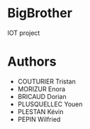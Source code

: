 # BigBrother

IOT project

# Authors

* COUTURIER Tristan
* MORIZUR Enora
* BRICAUD Dorian
* PLUSQUELLEC Youen
* PLESTAN Kévin
* PEPIN Wilfried
